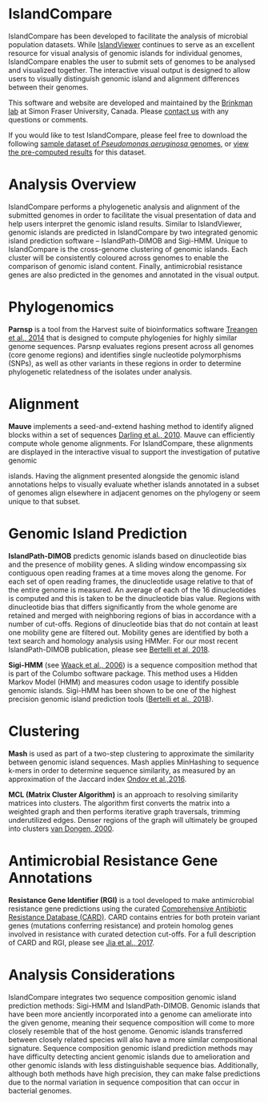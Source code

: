 # IslandCompare

IslandCompare has been developed to facilitate the analysis of microbial population datasets. While [IslandViewer](http://www.pathogenomics.sfu.ca/islandviewer/browse/) continues to serve as an excellent resource for visual analysis of genomic islands for individual genomes, IslandCompare enables the user to submit sets of genomes to be analysed and visualized together. The interactive visual output is designed to allow users to visually distinguish genomic island and alignment differences between their genomes.

[//]: # (The IslandCompare analysis pipeline is implemented in Galaxy and we have made the tool open source to allow users to install the pipeline independently and modify it as they desire. For more details, please NOLAN FILL IN HERE – Make sure to mention the open source licence and run the content for downloading by Fiona.)

This software and website are developed and maintained by the [Brinkman lab](http://www.brinkman.mbb.sfu.ca) at Simon Fraser University, Canada. Please [contact us](#/contact) with any questions or comments.

If you would like to test IslandCompare, please feel free to download the following [sample dataset of *Pseudomonas aeruginosa* genomes](https://vault.sfu.ca/index.php/s/jTu68750Y3cTOSG/download), or [view the pre-computed results](http://www.pathogenomics.sfu.ca/islandcompare/?uuid=7809f640-84fa-11e9-81c4-d729a8e3fd7b#/visualize/a32fb04d8f558fc4) for this dataset.

# Analysis Overview

IslandCompare performs a phylogenetic analysis and alignment of the submitted genomes in order to facilitate the visual presentation of data and help users interpret the genomic island results. Similar to IslandViewer, genomic islands are predicted in IslandCompare by two integrated genomic island prediction software – IslandPath-DIMOB and Sigi-HMM. Unique to IslandCompare is the cross-genome clustering of genomic islands. Each cluster will be consistently coloured across genomes to enable the comparison of genomic island content. Finally, antimicrobial resistance genes are also predicted in the genomes and annotated in the visual output.

# Phylogenomics

**Parnsp** is a tool from the Harvest suite of bioinformatics software [Treangen et al., 2014](https://genomebiology.biomedcentral.com/articles/10.1186/s13059-014-0524-x) that is designed to compute phylogenies for highly similar genome sequences. Parsnp evaluates regions present across all genomes (core genome regions) and identifies single nucleotide polymorphisms (SNPs), as well as other variants in these regions in order to determine phylogenetic relatedness of the isolates under analysis.

# Alignment

**Mauve** implements a seed-and-extend hashing method to identify aligned blocks within a set of sequences [Darling et al., 2010](https://journals.plos.org/plosone/article?id=10.1371/journal.pone.0011147). Mauve can efficiently compute whole genome alignments. For IslandCompare, these alignments are displayed in the interactive visual to support the investigation of putative genomic

islands. Having the alignment presented alongside the genomic island annotations helps to visually evaluate whether islands annotated in a subset of genomes align elsewhere in adjacent genomes on the phylogeny or seem unique to that subset.

# Genomic Island Prediction

**IslandPath-DIMOB** predicts genomic islands based on dinucleotide bias and the presence of mobility genes. A sliding window encompassing six contiguous open reading frames at a time moves along the genome. For each set of open reading frames, the dinucleotide usage relative to that of the entire genome is measured. An average of each of the 16 dinucleotides is computed and this is taken to be the dinucleotide bias value. Regions with dinucleotide bias that differs significantly from the whole genome are retained and merged with neighboring regions of bias in accordance with a number of cut-offs. Regions of dinucleotide bias that do not contain at least one mobility gene are filtered out. Mobility genes are identified by both a text search and homology analysis using HMMer. For our most recent IslandPath-DIMOB publication, please see [Bertelli et al, 2018](https://academic.oup.com/bioinformatics/article/34/13/2161/4904263).

**Sigi-HMM** (see [Waack et al., 2006](http://www.biomedcentral.com/1471-2105/7/142)) is a sequence composition method that is part of the Columbo software package. This method uses a Hidden Markov Model (HMM) and measures codon usage to identify possible genomic islands. Sigi-HMM has been shown to be one of the highest precision genomic island prediction tools ([Bertelli et al., 2018](https://academic.oup.com/bib/advance-article/doi/10.1093/bib/bby042/5032564)).

# Clustering

**Mash** is used as part of a two-step clustering to approximate the similarity between genomic island sequences. Mash applies MinHashing to sequence k-mers in order to determine sequence similarity, as measured by an approximation of the Jaccard index [Ondov et al.,2016](https://genomebiology.biomedcentral.com/articles/10.1186/s13059-016-0997-x).

**MCL (Matrix Cluster Algorithm)** is an approach to resolving similarity matrices into clusters. The algorithm first converts the matrix into a weighted graph and then performs iterative graph traversals, trimming underutilized edges. Denser regions of the graph will ultimately be grouped into clusters [van Dongen, 2000](https://micans.org/mcl/index.html?sec_thesisetc).

# Antimicrobial Resistance Gene Annotations

**Resistance Gene Identifier (RGI)** is a tool developed to make antimicrobial resistance gene predictions using the curated [Comprehensive Antibiotic Resistance Database (CARD)](https://card.mcmaster.ca). CARD contains entries for both protein variant genes (mutations conferring resistance) and protein homolog genes involved in resistance with curated detection cut-offs. For a full description of CARD and RGI, please see [Jia et al., 2017](https://academic.oup.com/nar/article/45/D1/D566/2333912).

[//]: # (# Support for Draft Genomes)

[//]: # (Draft genomes are processed in much the same way as IslandViewer. Upon selecting a set of draft genomes to analyse, the contigs in a single genome/file will need to be concatenated in order to perform the analysis in IslandCompare. If draft genomes are included in a job submission, you will need to select either “OPTION-FOR-STITCHING-IN-ORDER” to concatenate the contigs in the order submitted, or select a reference genome against which all genomes in the analysis will be aligned and concatenated. If the option to align against a reference is chosen, contigs unique to the custom genome or contigs that could be placed in several position according to the reference genome - such as identical transposases that could not be solved by short read assembly software - will remain unaligned and placed at the end of the pseudochromosome. These contigs that could not be ordered are shown in ???. Contig gaps are indicated by ???. Contigs placed in this unaligned region should be evaluated with extra caution.)

# Analysis Considerations

IslandCompare integrates two sequence composition genomic island prediction methods: Sigi-HMM and IslandPath-DIMOB. Genomic islands that have been more anciently incorporated into a genome can ameliorate into the given genome, meaning their sequence composition will come to more closely resemble that of the host genome. Genomic islands transferred between closely related species will also have a more similar compositional signature. Sequence composition genomic island prediction methods may have difficulty detecting ancient genomic islands due to amelioration and other genomic islands with less distinguishable sequence bias. Additionally, although both methods have high precision, they can make false predictions due to the normal variation in sequence composition that can occur in bacterial genomes. 
